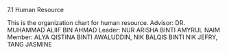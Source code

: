 7.1 Human Resource

This is the organization chart for human resource.
Advisor: DR. MUHAMMAD ALIIF BIN AHMAD
Leader: NUR ARISHA BINTI AMYRUL NAIM
Member: ALYA QISTINA BINTI AWALUDDIN, NIK BALQIS BINTI NIK JEFRY, TANG JASMINE
